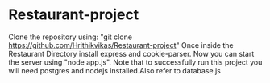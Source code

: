 # Restaurant-project
Clone the repository using: "git clone https://github.com/Hrithikvikas/Restaurant-project"
Once inside the Restaurant Directory install express and cookie-parser.
Now you can start the server using "node app.js".
Note that to successfully run this project you will need postgres and nodejs installed.Also refer to database.js 
